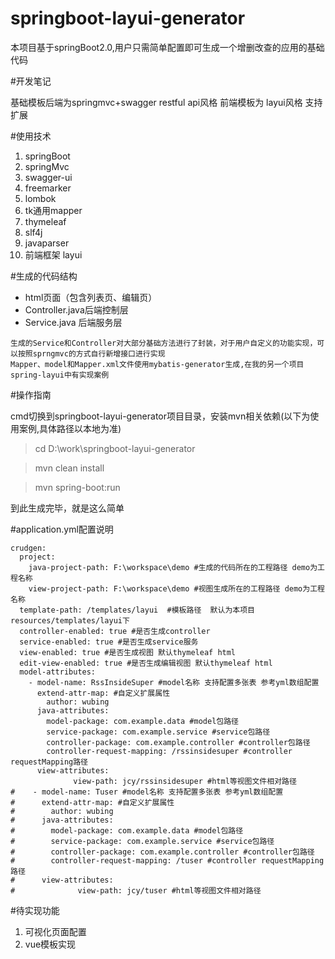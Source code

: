 # springboot-layui-generator

本项目基于springBoot2.0,用户只需简单配置即可生成一个增删改查的应用的基础代码

#开发笔记

基础模板后端为springmvc+swagger restful api风格
前端模板为 layui风格
支持扩展

#使用技术

1. springBoot
2. springMvc
3. swagger-ui
4. freemarker
5. lombok
6. tk通用mapper
7. thymeleaf
8. slf4j
9. javaparser
10. 前端框架 layui

#生成的代码结构

- html页面（包含列表页、编辑页）
- Controller.java后端控制层
- Service.java 后端服务层
```
生成的Service和Controller对大部分基础方法进行了封装，对于用户自定义的功能实现，可以按照sprngmvc的方式自行新增接口进行实现
Mapper、model和Mapper.xml文件使用mybatis-generator生成,在我的另一个项目spring-layui中有实现案例
```
#操作指南

cmd切换到springboot-layui-generator项目目录，安装mvn相关依赖(以下为使用案例,具体路径以本地为准)
 >   cd D:\work\springboot-layui-generator
 
 >   mvn clean install
 
 >   mvn spring-boot:run

到此生成完毕，就是这么简单

#application.yml配置说明

```
crudgen:
  project:
    java-project-path: F:\workspace\demo #生成的代码所在的工程路径 demo为工程名称
    view-project-path: F:\workspace\demo #视图生成所在的工程路径 demo为工程名称
  template-path: /templates/layui  #模板路径  默认为本项目 resources/templates/layui下
  controller-enabled: true #是否生成controller
  service-enabled: true #是否生成service服务
  view-enabled: true #是否生成视图 默认thymeleaf html
  edit-view-enabled: true #是否生成编辑视图 默认thymeleaf html
  model-attributes:
    - model-name: RssInsideSuper #model名称 支持配置多张表 参考yml数组配置
      extend-attr-map: #自定义扩展属性
        author: wubing
      java-attributes:
        model-package: com.example.data #model包路径
        service-package: com.example.service #service包路径
        controller-package: com.example.controller #controller包路径
        controller-request-mapping: /rssinsidesuper #controller requestMapping路径
      view-attributes:
              view-path: jcy/rssinsidesuper #html等视图文件相对路径
#    - model-name: Tuser #model名称 支持配置多张表 参考yml数组配置
#      extend-attr-map: #自定义扩展属性
#        author: wubing
#      java-attributes:
#        model-package: com.example.data #model包路径
#        service-package: com.example.service #service包路径
#        controller-package: com.example.controller #controller包路径
#        controller-request-mapping: /tuser #controller requestMapping路径
#      view-attributes:
#              view-path: jcy/tuser #html等视图文件相对路径
```

#待实现功能
1. 可视化页面配置
2. vue模板实现
